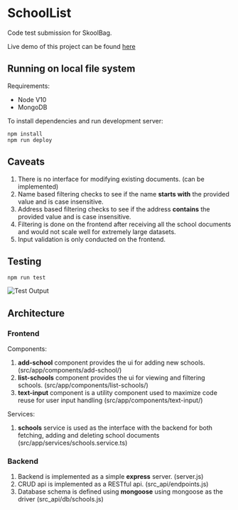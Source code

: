 # SchoolList

Code test submission for SkoolBag.

Live demo of this project can be found [here](http://167.99.67.1:4200/)

## Running on local file system

Requirements:

* Node V10
* MongoDB

To install dependencies and run development server: 

```
npm install
npm run deploy

```

## Caveats

1. There is no interface for modifying existing documents. (can be implemented)
2. Name based filtering checks to see if the name **starts with** the provided value and is case insensitive. 
3. Address based filtering checks to see if the address **contains** the provided value and is case insensitive. 
4. Filtering is done on the frontend after receiving all the school documents and would not scale well for extremely large datasets.
5. Input validation is only conducted on the frontend.


## Testing

```
npm run test
```

![Test Output](https://i.postimg.cc/yxmqScV9/Screenshot-from-2020-01-21-00-32-39.png)

## Architecture

### Frontend

Components: 

1. **add-school** component provides the ui for adding new schools. (src/app/components/add-school/)
2. **list-schools** component provides the ui for viewing and filtering schools. (src/app/components/list-schools/)
3. **text-input** component is a utility component used to maximize code reuse for user input handling (src/app/components/text-input/)

Services: 

1. **schools** service is used as the interface with the backend for both fetching, adding and deleting school documents (src/app/services/schools.service.ts)

### Backend

1. Backend is implemented as a simple **express** server. (server.js)
2. CRUD api is implemented as a RESTful api. (src_api/endpoints.js)
3. Database schema is defined using **mongoose** using mongoose as the driver (src_api/db/schools.js)

